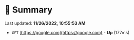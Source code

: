 # 📖 Summary
Last updated: **11/26/2022, 10:55:53 AM**

- `GET` [https://google.com](https://google.com) - **Up** (177ms)
